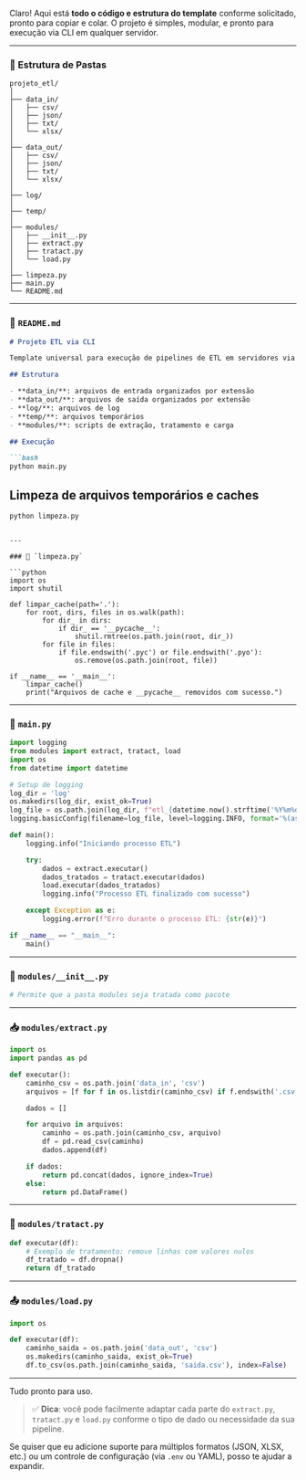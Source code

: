 Claro! Aqui está **todo o código e estrutura do template** conforme solicitado, pronto para copiar e colar. O projeto é simples, modular, e pronto para execução via CLI em qualquer servidor.

---

### 📁 Estrutura de Pastas

```
projeto_etl/
│
├── data_in/
│   ├── csv/
│   ├── json/
│   ├── txt/
│   └── xlsx/
│
├── data_out/
│   ├── csv/
│   ├── json/
│   ├── txt/
│   └── xlsx/
│
├── log/
│
├── temp/
│
├── modules/
│   ├── __init__.py
│   ├── extract.py
│   ├── tratact.py
│   └── load.py
│
├── limpeza.py
├── main.py
└── README.md
```

---

### 📄 `README.md`

````markdown
# Projeto ETL via CLI

Template universal para execução de pipelines de ETL em servidores via linha de comando.

## Estrutura

- **data_in/**: arquivos de entrada organizados por extensão
- **data_out/**: arquivos de saída organizados por extensão
- **log/**: arquivos de log
- **temp/**: arquivos temporários
- **modules/**: scripts de extração, tratamento e carga

## Execução

```bash
python main.py
````

## Limpeza de arquivos temporários e caches

```bash
python limpeza.py
```

````

---

### 🧹 `limpeza.py`

```python
import os
import shutil

def limpar_cache(path='.'):
    for root, dirs, files in os.walk(path):
        for dir_ in dirs:
            if dir_ == '__pycache__':
                shutil.rmtree(os.path.join(root, dir_))
        for file in files:
            if file.endswith('.pyc') or file.endswith('.pyo'):
                os.remove(os.path.join(root, file))

if __name__ == '__main__':
    limpar_cache()
    print("Arquivos de cache e __pycache__ removidos com sucesso.")
````

---

### 🚀 `main.py`

```python
import logging
from modules import extract, tratact, load
import os
from datetime import datetime

# Setup de logging
log_dir = 'log'
os.makedirs(log_dir, exist_ok=True)
log_file = os.path.join(log_dir, f"etl_{datetime.now().strftime('%Y%m%d_%H%M%S')}.log")
logging.basicConfig(filename=log_file, level=logging.INFO, format='%(asctime)s - %(levelname)s - %(message)s')

def main():
    logging.info("Iniciando processo ETL")

    try:
        dados = extract.executar()
        dados_tratados = tratact.executar(dados)
        load.executar(dados_tratados)
        logging.info("Processo ETL finalizado com sucesso")

    except Exception as e:
        logging.error(f"Erro durante o processo ETL: {str(e)}")

if __name__ == "__main__":
    main()
```

---

### 🧱 `modules/__init__.py`

```python
# Permite que a pasta modules seja tratada como pacote
```

---

### 📥 `modules/extract.py`

```python
import os
import pandas as pd

def executar():
    caminho_csv = os.path.join('data_in', 'csv')
    arquivos = [f for f in os.listdir(caminho_csv) if f.endswith('.csv')]

    dados = []

    for arquivo in arquivos:
        caminho = os.path.join(caminho_csv, arquivo)
        df = pd.read_csv(caminho)
        dados.append(df)

    if dados:
        return pd.concat(dados, ignore_index=True)
    else:
        return pd.DataFrame()
```

---

### 🧪 `modules/tratact.py`

```python
def executar(df):
    # Exemplo de tratamento: remove linhas com valores nulos
    df_tratado = df.dropna()
    return df_tratado
```

---

### 📤 `modules/load.py`

```python
import os

def executar(df):
    caminho_saida = os.path.join('data_out', 'csv')
    os.makedirs(caminho_saida, exist_ok=True)
    df.to_csv(os.path.join(caminho_saida, 'saida.csv'), index=False)
```

---

Tudo pronto para uso.

> ✅ **Dica**: você pode facilmente adaptar cada parte do `extract.py`, `tratact.py` e `load.py` conforme o tipo de dado ou necessidade da sua pipeline.

Se quiser que eu adicione suporte para múltiplos formatos (JSON, XLSX, etc.) ou um controle de configuração (via `.env` ou YAML), posso te ajudar a expandir.

